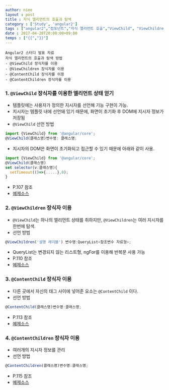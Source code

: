 ```yaml
---
author: niee
layout : post
title : 자식 엘리먼트의 호출과 탐색
category : ['Study', 'angular2']
tags : ["angular2","컴포넌트","자식 엘리먼트 호출","ViewChild", "ViewChildren", "ContentChild","ContentChildren"]
date : 2017-04-20T20:00:00+09:00
temps : ["{{","}}"]
---
```


```
Angular2 스터디 발표 자료
자식 엘리먼트의 호출과 탐색 방법
- @ViewChild 장식자를 이용
- @ViewChildren 장식자를 이용
- @ContentChild 장식자를 이용
- @ContentChildren 장식자를 이용
```

### 1. ```@ViewChild``` 장식자를 이용한 엘리먼트 상태 얻기

- 템플릿에는 사용자가 정의한 지시자를 선언해 기능 구현이 가능.
- 지시자는 템플릿 내에 선언돼 있기 때문에, 화면이 초기화 후 DOM에 지시자 정보가 저장됨
- ```@ViewChild``` 선언 방법

```javascript
import {ViewChild} from '@angular/core';
@ViewChild(클래스명)변수명: 클래스명;
```

- 지시자의 DOM은 화면이 초기화되고 접근할 수 있기 때문에 아래와 같이 사용.

```javascript
import {ViewChild} from '@angular/core';
@ViewChild(클래스명)
set selector(v:클래스명){
  setTimeout(()=>{.....},0);
}
```

- P.107 참조
- [예제소스](https://github.com/wikibook/ng2-book/blob/master/component/src/app/viewchild/viewchild.component.ts)

### 2. ```@ViewChildren``` 장식자 이용

- ```@ViewChild```는 하나의 엘리먼트 상태를 취하지만, ```@ViewChildren```는 여러 지시자를 한번에 탐색.
- 선언 방법

```javascript
@ViewChildren('설명 레이블') 변수명:QueryList<참조변수 자료형>;
```

- QueryList는 변경되지 않는 리스트형, ngFor를 이용해 반복문 사용 가능
- P.110 참조
- [예제소스](https://github.com/wikibook/ng2-book/blob/master/component/src/app/viewchildren/viewchildren.component.ts)

### 3. ```@ContentChild``` 장식자 이용

- 다른 곳에서 자신의 태그 사이에 넣어준 요소는 ```@ContentChild``` 이다.
- 선언 방법

```javascript
@ContentChild(클래스명)변수명:클래스명;
```

- P.113 참조
- [예제소스](https://github.com/wikibook/ng2-book/blob/master/component/src/app/contentchild/contentchild.component.ts)

### 4. ```@ContentChildren``` 장식자 이용

- 여러개의 지시자 정보를 관리
- 선언 방법

```javascript
@ContentChildren(클래스명)변수명:클래스명;
```

- P.115 참조
- [예제소스](https://github.com/wikibook/ng2-book/blob/master/component/src/app/contentchildren/contentchildren.component.ts)
